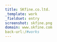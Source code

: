 ```yaml
---
title: SKfine.co.ltd.
_template: work
_fieldset: entry
screenshot: skfine.png
domain: www.skfine.com
back-url:/#works
---
```

